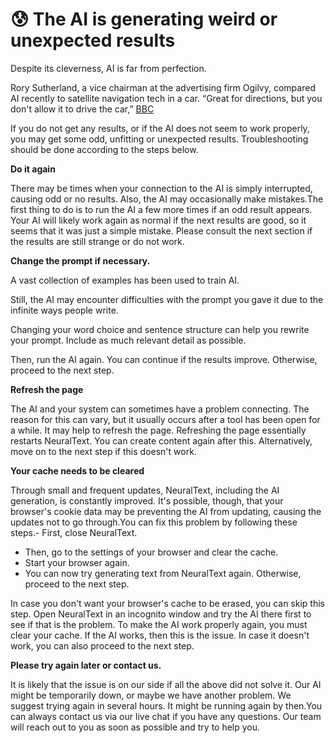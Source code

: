 # 😰 The AI is generating weird or unexpected results

Despite its cleverness, AI is far from perfection.

Rory Sutherland, a vice chairman at the advertising firm Ogilvy, compared AI recently to satellite navigation tech in a car. “Great for directions, but you don't allow it to drive the car,” [BBC](https://www.bbc.com/news/business-57781557)

If you do not get any results, or if the AI does not seem to work properly, you may get some odd, unfitting or unexpected results. Troubleshooting should be done according to the steps below.

**Do it again**

There may be times when your connection to the AI is simply interrupted, causing odd or no results. Also, the AI may occasionally make mistakes.The first thing to do is to run the AI a few more times if an odd result appears. Your AI will likely work again as normal if the next results are good, so it seems that it was just a simple mistake. Please consult the next section if the results are still strange or do not work.

**Change the prompt if necessary.**

A vast collection of examples has been used to train AI.

Still, the AI may encounter difficulties with the prompt you gave it due to the infinite ways people write.

Changing your word choice and sentence structure can help you rewrite your prompt. Include as much relevant detail as possible.

Then, run the AI again. You can continue if the results improve. Otherwise, proceed to the next step.

**Refresh the page**

The AI and your system can sometimes have a problem connecting. The reason for this can vary, but it usually occurs after a tool has been open for a while. It may help to refresh the page. Refreshing the page essentially restarts NeuralText. You can create content again after this. Alternatively, move on to the next step if this doesn't work.

**Your cache needs to be cleared**

Through small and frequent updates, NeuralText, including the AI generation, is constantly improved. It's possible, though, that your browser's cookie data may be preventing the AI from updating, causing the updates not to go through.You can fix this problem by following these steps.- First, close NeuralText.

* Then, go to the settings of your browser and clear the cache.
* Start your browser again.
* You can now try generating text from NeuralText again. Otherwise, proceed to the next step.

In case you don't want your browser's cache to be erased, you can skip this step. Open NeuralText in an incognito window and try the AI there first to see if that is the problem. To make the AI work properly again, you must clear your cache. If the AI works, then this is the issue. In case it doesn't work, you can also proceed to the next step.

**Please try again later or contact us.**

It is likely that the issue is on our side if all the above did not solve it. Our AI might be temporarily down, or maybe we have another problem. We suggest trying again in several hours. It might be running again by then.You can always contact us via our live chat if you have any questions. Our team will reach out to you as soon as possible and try to help you.
